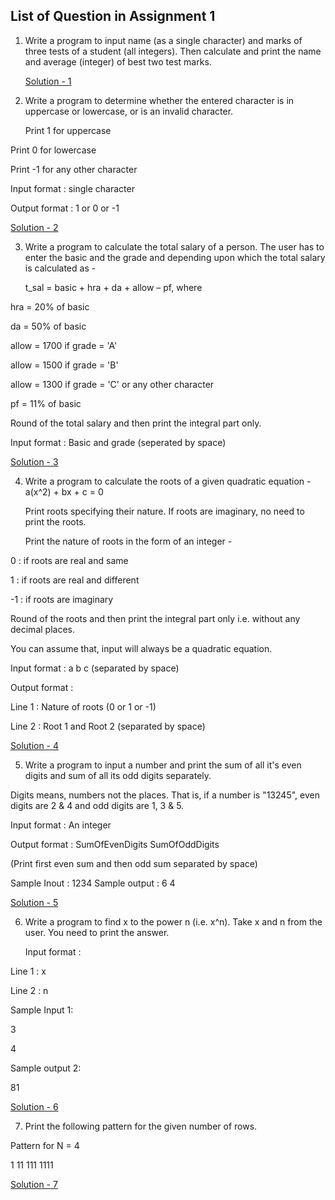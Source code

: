 ## List of Question in Assignment 1
1. Write a program to input name (as a single character) and marks of three tests of a student (all integers). Then calculate and print the name and average (integer) of best two test marks.
   
   [Solution - 1](https://github.com/mdaz78/CNAssignments/blob/master/Assignment1/one.java)

2. Write a program to determine whether the entered character is in uppercase or lowercase, or is an invalid character.
   
   Print 1 for uppercase
  
  Print 0 for lowercase
  
  Print -1 for any other character
   
   Input format : single character
  
  Output format : 1 or 0 or -1 
   
   [Solution - 2](https://github.com/mdaz78/CNAssignments/blob/master/Assignment1/two.java)

3. Write a program to calculate the total salary of a person. The user has to enter the basic and the grade and depending upon which the total salary is calculated as -

   t_sal = basic + hra + da + allow – pf, where
   
  hra = 20% of basic

  da = 50% of basic

  allow = 1700 if grade = 'A'

  allow = 1500 if grade = 'B'

  allow = 1300 if grade = 'C' or any other character

  pf = 11% of basic

  Round of the total salary and then print the integral part only.

   Input format : Basic and grade (seperated by space)

   [Solution - 3](https://github.com/mdaz78/CNAssignments/blob/master/Assignment1/threes.java)

4. Write a program to calculate the roots of a given quadratic equation -
   a(x^2) + bx + c = 0

   Print roots specifying their nature. If roots are imaginary, no need to print the roots.

   Print the nature of roots in the form of an integer - 
   
  0 : if roots are real and same

  1 : if roots are real and different

  -1 : if roots are imaginary


   Round of the roots and then print the integral part only i.e. without any decimal places.

   You can assume that, input will always be a quadratic equation.

   Input format : a b c (separated by space)

   Output format :  
  
  Line 1 : Nature of roots (0 or 1 or -1)

  Line 2 : Root 1 and Root 2 (separated by space)

   [Solution - 4](https://github.com/mdaz78/CNAssignments/blob/master/Assignment1/two.java)

5.  Write a program to input a number and print the sum of all it's even digits and sum of all its odd digits separately.

   Digits means, numbers not the places. That is, if a number is "13245", even digits are 2 & 4 and odd digits are 1, 3 & 5.
   
   Input format : An integer
   
  Output format : SumOfEvenDigits SumOfOddDigits
   
  (Print first even sum and then odd sum separated by space)
   
   Sample Inout : 1234
  Sample output : 6 4
  
   [Solution - 5](https://github.com/mdaz78/CNAssignments/blob/master/Assignment1/two.java)

6. Write a program to find x to the power n (i.e. x^n). Take x and n from the user. You need to print the answer.

   Input format :
  
  Line 1 : x

  Line 2 : n

   Sample Input 1:
  
  3

  4

   Sample output 2:

  81

  [Solution - 6](https://github.com/mdaz78/CNAssignments/blob/master/Assignment1/two.java)

7. Print the following pattern for the given number of rows.

  Pattern for N = 4

  1
  11
  111
  1111

   [Solution - 7](https://github.com/mdaz78/CNAssignments/blob/master/Assignment1/two.java)

  
